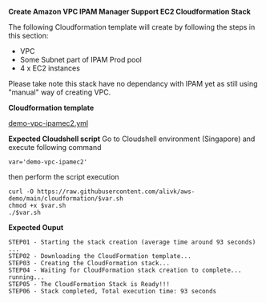 **Create Amazon VPC IPAM Manager Support EC2 Cloudformation Stack**

The following Cloudformation template will create by following the steps in this section:

- VPC
- Some Subnet part of IPAM Prod pool
- 4 x EC2 instances

Please take note this stack have no dependancy with IPAM yet as still using "manual" way of creating VPC.

**Cloudformation template**

[demo-vpc-ipamec2.yml](demo-vpc-ipamec2.yml)

**Expected Cloudshell script**
Go to Cloudshell environment (Singapore) and execute following command
```
var='demo-vpc-ipamec2'
```
then perform the script execution

```
curl -O https://raw.githubusercontent.com/alivk/aws-demo/main/cloudformation/$var.sh
chmod +x $var.sh
./$var.sh
```

**Expected Ouput**
```
STEP01 - Starting the stack creation (average time around 93 seconds) ...
STEP02 - Downloading the CloudFormation template...
STEP03 - Creating the CloudFormation stack...
STEP04 - Waiting for CloudFormation stack creation to complete... running... 
STEP05 - The CloudFormation Stack is Ready!!!
STEP06 - Stack completed, Total execution time: 93 seconds
```
